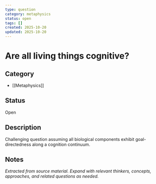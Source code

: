 ```yaml
---
type: question
category: metaphysics
status: open
tags: []
created: 2025-10-20
updated: 2025-10-20
---
```


# Are all living things cognitive?

## Category

- [[Metaphysics]]

## Status

Open

## Description

Challenging question assuming all biological components exhibit goal-directedness along a cognition continuum.

## Notes

*Extracted from source material. Expand with relevant thinkers, concepts, approaches, and related questions as needed.*
